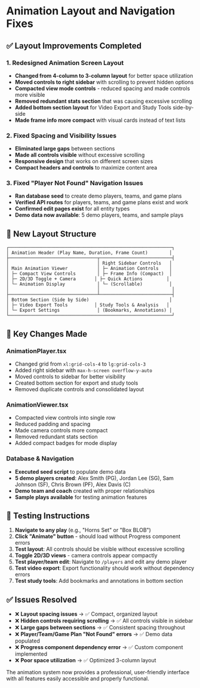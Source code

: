 # Animation Layout and Navigation Fixes

## ✅ Layout Improvements Completed

### 1. **Redesigned Animation Screen Layout**
- **Changed from 4-column to 3-column layout** for better space utilization
- **Moved controls to right sidebar** with scrolling to prevent hidden options
- **Compacted view mode controls** - reduced spacing and made controls more visible
- **Removed redundant stats section** that was causing excessive scrolling
- **Added bottom section layout** for Video Export and Study Tools side-by-side
- **Made frame info more compact** with visual cards instead of text lists

### 2. **Fixed Spacing and Visibility Issues**
- **Eliminated large gaps** between sections
- **Made all controls visible** without excessive scrolling
- **Responsive design** that works on different screen sizes
- **Compact headers and controls** to maximize content area

### 3. **Fixed "Player Not Found" Navigation Issues**
- **Ran database seed** to create demo players, teams, and game plans
- **Verified API routes** for players, teams, and game plans exist and work
- **Confirmed edit pages exist** for all entity types
- **Demo data now available**: 5 demo players, teams, and sample plays

## 📐 New Layout Structure

```
┌─────────────────────────────────────────────────────────────┐
│ Animation Header (Play Name, Duration, Frame Count)        │
├─────────────────────────────────┬───────────────────────────┤
│                                 │ Right Sidebar Controls   │
│ Main Animation Viewer           │ ├─ Animation Controls    │
│ ├─ Compact View Controls        │ ├─ Frame Info (Compact)  │
│ ├─ 2D/3D Toggle + Camera       │ ├─ Quick Actions         │
│ └─ Animation Display            │ └─ (Scrollable)          │
│                                 │                           │
├─────────────────────────────────┴───────────────────────────┤
│ Bottom Section (Side by Side)                              │
│ ├─ Video Export Tools          │ Study Tools & Analysis   │
│ └─ Export Settings              │ (Bookmarks, Annotations) │
└─────────────────────────────────────────────────────────────┘
```

## 🔧 Key Changes Made

### AnimationPlayer.tsx
- Changed grid from `xl:grid-cols-4` to `lg:grid-cols-3`
- Added right sidebar with `max-h-screen overflow-y-auto`
- Moved controls to sidebar for better visibility
- Created bottom section for export and study tools
- Removed duplicate controls and consolidated layout

### AnimationViewer.tsx  
- Compacted view controls into single row
- Reduced padding and spacing
- Made camera controls more compact
- Removed redundant stats section
- Added compact badges for mode display

### Database & Navigation
- **Executed seed script** to populate demo data
- **5 demo players created**: Alex Smith (PG), Jordan Lee (SG), Sam Johnson (SF), Chris Brown (PF), Alex Davis (C)
- **Demo team and coach** created with proper relationships
- **Sample plays available** for testing animation features

## 🧪 Testing Instructions

1. **Navigate to any play** (e.g., "Horns Set" or "Box BLOB")
2. **Click "Animate" button** - should load without Progress component errors
3. **Test layout**: All controls should be visible without excessive scrolling
4. **Toggle 2D/3D views** - camera controls appear compactly
5. **Test player/team edit**: Navigate to `/players` and edit any demo player
6. **Test video export**: Export functionality should work without dependency errors
7. **Test study tools**: Add bookmarks and annotations in bottom section

## ✅ Issues Resolved

- ❌ **Layout spacing issues** → ✅ Compact, organized layout
- ❌ **Hidden controls requiring scrolling** → ✅ All controls visible in sidebar  
- ❌ **Large gaps between sections** → ✅ Consistent spacing throughout
- ❌ **Player/Team/Game Plan "Not Found" errors** → ✅ Demo data populated
- ❌ **Progress component dependency error** → ✅ Custom component implemented
- ❌ **Poor space utilization** → ✅ Optimized 3-column layout

The animation system now provides a professional, user-friendly interface with all features easily accessible and properly functional.